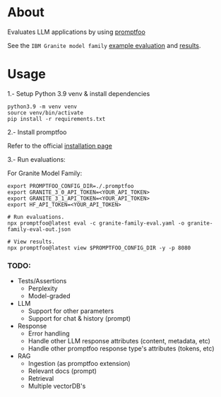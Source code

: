 # About

Evaluates LLM applications by using [promptfoo](https://www.promptfoo.dev/docs/intro/)

See the `IBM Granite model family` [example evaluation](./granite-family-eval.yaml) and [results](./example_granite_3_eval.png).

# Usage

1.- Setup Python 3.9 venv & install dependencies
```
python3.9 -m venv venv
source venv/bin/activate
pip install -r requirements.txt
```

2.- Install promptfoo

Refer to the official [installation page](https://www.promptfoo.dev/docs/installation/)


3.- Run evaluations:

For Granite Model Family:

```
export PROMPTFOO_CONFIG_DIR=./.promptfoo
export GRANITE_3_0_API_TOKEN=<YOUR_API_TOKEN>
export GRANITE_3_1_API_TOKEN=<YOUR_API_TOKEN>
export HF_API_TOKEN=<YOUR_API_TOKEN>

# Run evaluations.
npx promptfoo@latest eval -c granite-family-eval.yaml -o granite-family-eval-out.json

# View results.
npx promptfoo@latest view $PROMPTFOO_CONFIG_DIR -y -p 8080
```

### TODO:
* Tests/Assertions
  * Perplexity
  * Model-graded
* LLM
  * Support for other parameters
  * Support for chat & history (prompt)
* Response
  * Error handling
  * Handle other LLM response attributes (content, metadata, etc)
  * Handle other promptfoo response type's attributes (tokens, etc)
* RAG
  * Ingestion (as promptfoo extension)
  * Relevant docs (prompt)
  * Retrieval
  * Multiple vectorDB's